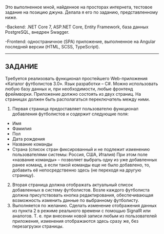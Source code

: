 Это выполненное мной, найденное на просторах интернета, тестовое задание на позицию джуна. Делала я его по заданию, представленному ниже.

-Backend: .NET Core 7, ASP.NET Core, Entity Framework, база данных PostgreSQL, внедрен Swagger. 

-Frontend: одностраничное (SPA) приложение, выполненное на Angular последней версии (HTML, SCSS, TypeScript).
_______________________________________________________________________________________________________________________________________________________________
## ЗАДАНИЕ

Требуется реализовать функционал простейшего Web-приложения «Каталог футболистов 3.0». Язык разработки – C#. Можно использовать любую базу данных и, при необходимости, любые фронтенд фреймворки.
Приложение должно состоять из двух страниц. На страницах должен быть располагаться переключатель между ними.
1. Первая страница предоставляет пользователю функционал добавления футболистов и содержит следующие поля:
- Имя
- Фамилия
- Пол
- Дата рождения
- Название команды
- Страна (список стран фиксированный и не подлежит изменению пользователями системы: Россия, США, Италия)
При этом поле «название команды» – позволяет выбрать одну из уже добавленных ранее команд, а если такой команды еще не было добавлено, то, добавить её непосредственно здесь (не переходя на другую страницу).
2. Вторая страница должна отображать актуальный список добавленных в систему футболистов. Возле каждого футболиста должна присутствовать кнопка редактирования, обеспечивающая возможность изменить данные по выбранному футболисту.
3. Выполняется по желанию. Сделать изменение отображения данных из пункта 2 в режиме реального времени с помощью SignalR или аналогов. Т. е. при внесении новой записи любым из пользователей приложения, изменения отображаются здесь сразу же, без перезагрузки страницы.
